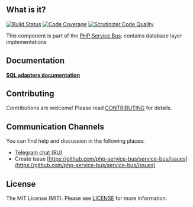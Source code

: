 ## What is it?
[![Build Status](https://travis-ci.org/php-service-bus/storage.svg?branch=v4.1)](https://travis-ci.org/php-service-bus/storage)
[![Code Coverage](https://scrutinizer-ci.com/g/php-service-bus/storage/badges/coverage.png?b=v4.1)](https://scrutinizer-ci.com/g/php-service-bus/storage/?branch=v4.1)
[![Scrutinizer Code Quality](https://scrutinizer-ci.com/g/php-service-bus/storage/badges/quality-score.png?b=v4.1)](https://scrutinizer-ci.com/g/php-service-bus/storage/?branch=v4.1)

This component is part of the [PHP Service Bus](https://github.com/php-service-bus/service-bus): contains database layer implementations

## Documentation
[**SQL adapters documentation**](https://github.com/php-service-bus/documentation/blob/master/pages/modules/storage_amp_sql.md)

## Contributing
Contributions are welcome! Please read [CONTRIBUTING](CONTRIBUTING.md) for details.

## Communication Channels
You can find help and discussion in the following places:
* [Telegram chat (RU)](https://t.me/php_service_bus)
* Create issue [https://github.com/php-service-bus/service-bus/issues](https://github.com/php-service-bus/service-bus/issues)

## License

The MIT License (MIT). Please see [LICENSE](LICENSE.md) for more information.
